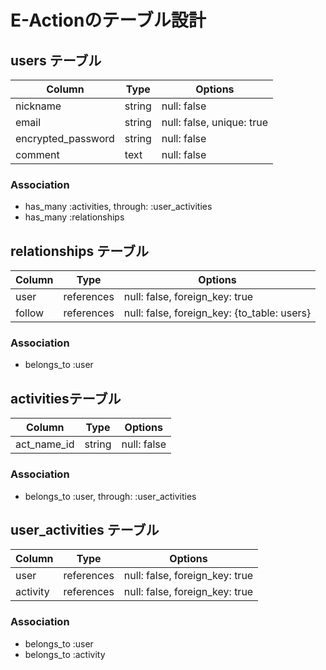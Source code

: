 # E-Actionのテーブル設計

## users テーブル

| Column             | Type   | Options                   |
| ------------------ | ------ | ------------------------- |
| nickname           | string | null: false               |
| email              | string | null: false, unique: true |
| encrypted_password | string | null: false               |
| comment            | text   | null: false               |

### Association

- has_many :activities, through: :user_activities
- has_many :relationships

## relationships テーブル

| Column      | Type       | Options                                     |
| ------------| ---------- | ------------------------------------------- |
| user        | references | null: false, foreign_key: true              |
| follow      | references | null: false, foreign_key: {to_table: users} |

### Association

- belongs_to :user

## activitiesテーブル

| Column        | Type       | Options                        |
| ------------- | ---------- | ------------------------------ |
| act_name_id   | string     | null: false                    |

### Association

- belongs_to :user, through: :user_activities

## user_activities テーブル

| Column   | Type       | Options                        |
| -------- | ---------- | ------------------------------ |
| user     | references | null: false, foreign_key: true |
| activity | references | null: false, foreign_key: true |

### Association

- belongs_to :user
- belongs_to :activity